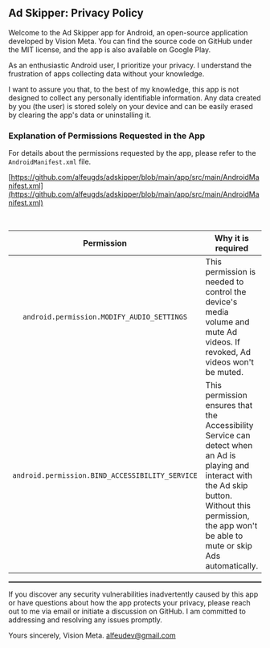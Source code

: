 ## Ad Skipper: Privacy Policy

Welcome to the Ad Skipper app for Android, an open-source application developed by Vision Meta. You can find the source code on GitHub under the MIT license, and the app is also available on Google Play.

As an enthusiastic Android user, I prioritize your privacy. I understand the frustration of apps collecting data without your knowledge.

I want to assure you that, to the best of my knowledge, this app is not designed to collect any personally identifiable information. Any data created by you (the user) is stored solely on your device and can be easily erased by clearing the app's data or uninstalling it.

### Explanation of Permissions Requested in the App

For details about the permissions requested by the app, please refer to the `AndroidManifest.xml` file.

[https://github.com/alfeugds/adskipper/blob/main/app/src/main/AndroidManifest.xml](https://github.com/alfeugds/adskipper/blob/main/app/src/main/AndroidManifest.xml)

<br/>

| Permission | Why it is required |
| :---: | --- |
| `android.permission.MODIFY_AUDIO_SETTINGS` | This permission is needed to control the device's media volume and mute Ad videos. If revoked, Ad videos won't be muted. |
| `android.permission.BIND_ACCESSIBILITY_SERVICE` | This permission ensures that the Accessibility Service can detect when an Ad is playing and interact with the Ad skip button. Without this permission, the app won't be able to mute or skip Ads automatically.|

 <hr style="border:1px solid gray">

If you discover any security vulnerabilities inadvertently caused by this app or have questions about how the app protects your privacy, please reach out to me via email or initiate a discussion on GitHub. I am committed to addressing and resolving any issues promptly.

Yours sincerely,
Vision Meta.
alfeudev@gmail.com
